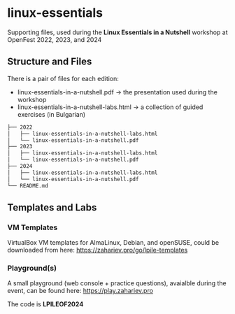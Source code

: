 # linux-essentials
Supporting files, used during the **Linux Essentials in a Nutshell** workshop at OpenFest 2022, 2023, and 2024

## Structure and Files 

There is a pair of files for each edition:
 - linux-essentials-in-a-nutshell.pdf -> the presentation used during the workshop
 - linux-essentials-in-a-nutshell-labs.html -> a collection of guided exercises (in Bulgarian)

```bash
├── 2022
│   ├── linux-essentials-in-a-nutshell-labs.html
│   └── linux-essentials-in-a-nutshell.pdf
├── 2023
│   ├── linux-essentials-in-a-nutshell-labs.html
│   └── linux-essentials-in-a-nutshell.pdf
├── 2024
│   ├── linux-essentials-in-a-nutshell-labs.html
│   └── linux-essentials-in-a-nutshell.pdf
└── README.md
```

## Templates and Labs

### VM Templates

VirtualBox VM templates for AlmaLinux, Debian, and openSUSE, could be downloaded from here: <https://zahariev.pro/go/lpile-templates>

### Playground(s)

A small playground (web console + practice questions), avaialble during the event, can be found here: <https://play.zahariev.pro>

The code is **LPILEOF2024**

